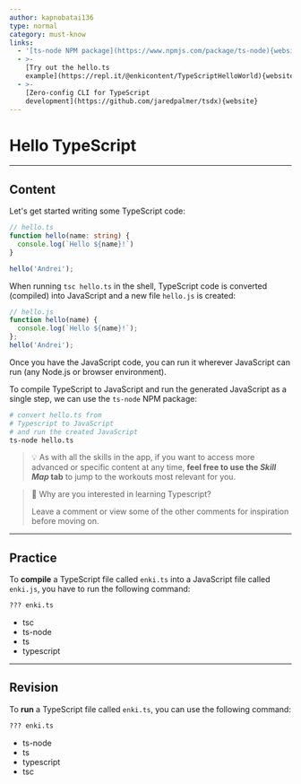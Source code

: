 ```yaml
---
author: kapnobatai136
type: normal
category: must-know
links:
  - '[ts-node NPM package](https://www.npmjs.com/package/ts-node){website}'
  - >-
    [Try out the hello.ts
    example](https://repl.it/@enkicontent/TypeScriptHelloWorld){website}
  - >-
    [Zero-config CLI for TypeScript
    development](https://github.com/jaredpalmer/tsdx){website}
---
```


# Hello TypeScript


---

## Content

Let's get started writing some TypeScript code:

```ts
// hello.ts
function hello(name: string) {
  console.log(`Hello ${name}!`)
}

hello('Andrei');
```

When running `tsc hello.ts` in the shell, TypeScript code is converted (compiled) into JavaScript and a new file `hello.js` is created:

```js
// hello.js
function hello(name) {
  console.log(`Hello ${name}!`);
};
hello('Andrei');
```

Once you have the JavaScript code, you can run it wherever JavaScript can run (any Node.js or browser environment).

To compile TypeScript to JavaScript and run the generated JavaScript as a single step, we can use the `ts-node` NPM package:

```sh
# convert hello.ts from
# Typescript to JavaScript
# and run the created JavaScript
ts-node hello.ts
```

> 💡 As with all the skills in the app, if you want to access more advanced or specific content at any time, **feel free to use the *Skill Map* tab** to jump to the workouts most relevant for you.

> 💬 Why are you interested in learning Typescript?
> 
> Leave a comment or view some of the other comments for inspiration before moving on.


---

## Practice

To **compile** a TypeScript file called `enki.ts` into a JavaScript file called `enki.js`, you have to run the following command:

```bash
??? enki.ts
```

- tsc
- ts-node
- ts
- typescript


---

## Revision

To **run** a TypeScript file called `enki.ts`, you can use the following command:

```bash
??? enki.ts
```

- ts-node
- ts
- typescript
- tsc
